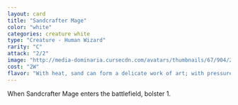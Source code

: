 ```yaml
---
layout: card
title: "Sandcrafter Mage"
color: "white"
categories: creature white
type: "Creature - Human Wizard"
rarity: "C"
attack: "2/2"
image: "http://media-dominaria.cursecdn.com/avatars/thumbnails/67/904/200/283/635608915259280026.png"
cost: "2W"
flavor: "With heat, sand can form a delicate work of art; with pressure, an impenetrable bulwark."
---
```


When Sandcrafter Mage enters the battlefield, bolster 1.
